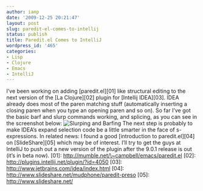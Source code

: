 ```yaml
---
author: ianp
date: '2009-12-25 20:21:47'
layout: post
slug: paredit-el-comes-to-intellij
status: publish
title: Paredit.el Comes to IntelliJ
wordpress_id: '465'
categories:
- Lisp
- Clojure
- Emacs
- IntelliJ
---
```


I’ve been working on adding [paredit.el][01] like structural editing to
the next version of the [La Clojure][02] plugin for [Intellij IDEA][03].
IDEA already does most of the paren matching stuff (automatically
inserting a closing paren when you type an opening paren and so on). So
far I’ve got the basic barf and slurp commands working, and splicing, as
you can see in the screenshot below: ![Slurping and
Barfing](/images/2009/12/idea-slurp-and-barf.png) The next step is
probably to make IDEA’s expand selection code be a little smarter in the
face of s-expressions. In related news: I found a good [introduction to
paredit.el][04] on [SlideShare][05] which may be of interest. I’ll try
to get the guys at IntelliJ to push out a new version of the plugin
after the 9.0.1 release is out (it’s in beta now). [01]:
http://mumble.net/\~campbell/emacs/paredit.el [02]:
http://plugins.intellij.net/plugin/?id=4050 [03]:
http://www.jetbrains.com/idea/index.html [04]:
http://www.slideshare.net/mudphone/paredit-preso [05]:
http://www.slideshare.net/
